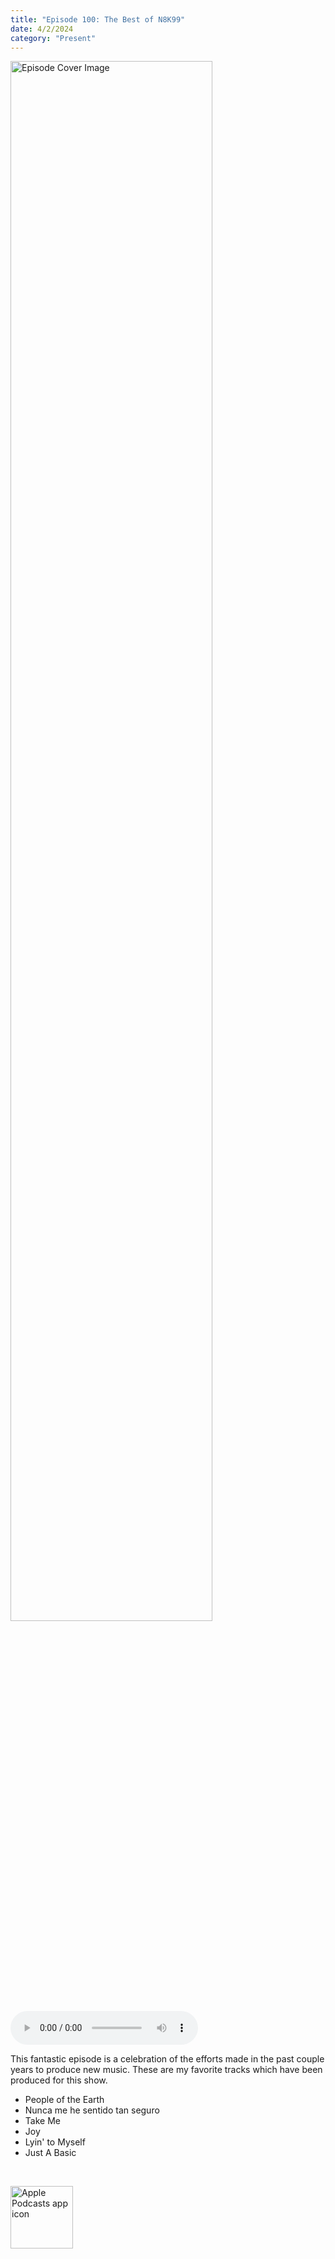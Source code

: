 ```yaml
---
title: "Episode 100: The Best of N8K99"
date: 4/2/2024
category: "Present"
---
```

<img src="https://artwork.captivate.fm/d6d72d22-f644-49bd-9a3c-0c96a16684e4/ciRrund2JTKonV9wvBZ88s0t.jpg" alt="Episode Cover Image" width=80%/>
<audio controls>
  <source src="https://podcasts.captivate.fm/media/ec44d35f-ab9e-456f-9678-08823487565e/Episode-100.mp3" type="audio/mpeg">
  Your browser does not support the audio element.
</audio>

<p>This fantastic episode is a celebration of the efforts made in the past couple years to produce new music. These are my favorite tracks which have been produced for this show. </p><ul><li>People of the Earth</li><li>Nunca me he sentido tan seguro</li><li>Take Me</li><li>Joy</li><li>Lyin' to Myself</li><li>Just A Basic</li></ul><br/>

<a href="https://podcasts.apple.com/us/podcast/living-room-music/id1608791560?tscg=30200&itsct=podcast_box_appicon&ls=1&mttnsubad=1608791560" style="display: inline-block;"><img src="https://toolbox.marketingtools.apple.com/api/v2/badges/app-icon-podcasts/standard/en-us" alt="Apple Podcasts app icon" style="width: 100px; height: 100px; vertical-align: middle; object-fit: contain;" /></a>
    